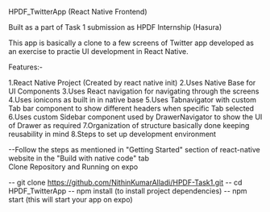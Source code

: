 HPDF_TwitterApp
(React Native Frontend)

Built as a part of Task 1 submission as HPDF Internship (Hasura)

This app is basically a clone to a few screens of Twitter app developed as an exercise to practie UI development in React Native.

Features:-

1.React Native Project (Created by react native init)
2.Uses Native Base for UI Components
3.Uses React navigation for navigating through the screens
4.Uses ionicons as built in in native base
5.Uses Tabnavigator with custom Tab bar component to show different headers when specific Tab selected
6.Uses custom Sidebar component used by DrawerNavigator to show the UI of Drawer as required
7.Organization of structure basically done keeping reusability in mind
8.Steps to set up development environment

--Follow the steps as mentioned in "Getting Started" section of react-native website in the 
  "Build with native code" tab  
Clone Repository and Running on expo

-- git clone https://github.com/NithinKumarAlladi/HPDF-Task1.git
-- cd HPDF_TwitterApp
-- npm install (to install project dependencies)
-- npm start (this will start your app on expo)